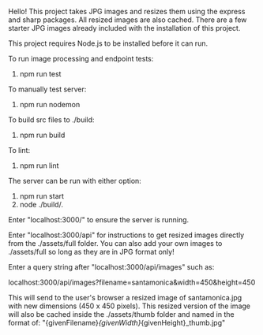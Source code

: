 Hello! This project takes JPG images and resizes them using the express and sharp packages. All resized images are also cached. There are a few starter JPG images already included with the installation of this project.

This project requires Node.js to be installed before it can run.

To run image processing and endpoint tests:
1. npm run test

To manually test server:
1. npm run nodemon

To build src files to ./build:
1. npm run build

To lint:
1. npm run lint

The server can be run with either option:
1. npm run start 
2. node ./build/.

Enter "localhost:3000/" to ensure the server is running.

Enter "localhost:3000/api" for instructions to get resized images directly from the ./assets/full folder. You can also add your own images to ./assets/full so long as they are in JPG format only!

Enter a query string after "localhost:3000/api/images" such as:

localhost:3000/api/images?filename=santamonica&width=450&height=450

This will send to the user's browser a resized image of santamonica.jpg with new dimensions (450 x 450 pixels).
This resized version of the image will also be cached inside the ./assets/thumb folder and named in the format of: "{givenFilename}_{givenWidth}_{givenHeight}_thumb.jpg"